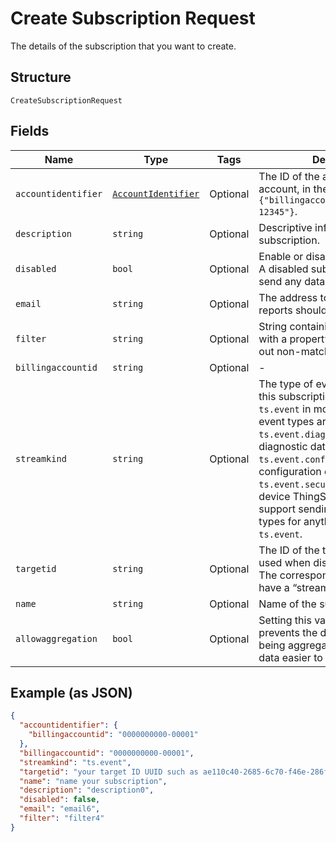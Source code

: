 
# Create Subscription Request

The details of the subscription that you want to create.

## Structure

`CreateSubscriptionRequest`

## Fields

| Name | Type | Tags | Description |
|  --- | --- | --- | --- |
| `accountidentifier` | [`AccountIdentifier`](../../doc/models/account-identifier.md) | Optional | The ID of the authenticating billing account, in the format `{"billingaccountid":"1234567890-12345"}`. |
| `description` | `string` | Optional | Descriptive information about the subscription. |
| `disabled` | `bool` | Optional | Enable or disable the subscription. A disabled subscription will not send any data. |
| `email` | `string` | Optional | The address to which any error reports should be delivered. |
| `filter` | `string` | Optional | String containing a $filter object with a property and value to filter out non-matching events. |
| `billingaccountid` | `string` | Optional | - |
| `streamkind` | `string` | Optional | The type of event data to send via this subscription. This will be `ts.event` in most cases. Other event types are `ts.event.diagnostics` for device diagnostic data, `ts.event.configuration` for device configuration events, or `ts.event.security`. Note that the device ThingSpace client must support sending specific event types for anything other than `ts.event`. |
| `targetid` | `string` | Optional | The ID of the target resource to be used when dispatching events. The corresponding target should have a “stream” addressscheme. |
| `name` | `string` | Optional | Name of the subscription. |
| `allowaggregation` | `bool` | Optional | Setting this value to `false` prevents the data returned from being aggregated and makes the data easier to parse. |

## Example (as JSON)

```json
{
  "accountidentifier": {
    "billingaccountid": "0000000000-00001"
  },
  "billingaccountid": "0000000000-00001",
  "streamkind": "ts.event",
  "targetid": "your target ID UUID such as ae110c40-2685-6c70-f46e-286f7370b8a9",
  "name": "name your subscription",
  "description": "description0",
  "disabled": false,
  "email": "email6",
  "filter": "filter4"
}
```

